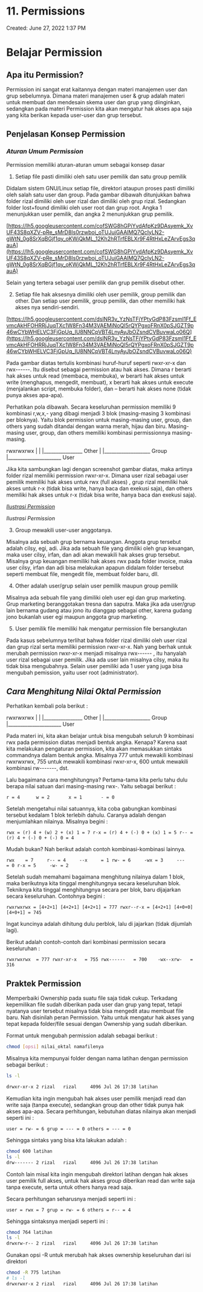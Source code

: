 # 11. Permissions

Created: June 27, 2022 1:37 PM

# **Belajar Permission**

## **Apa itu Permission?**

Permission ini sangat erat kaitannya dengan materi manajemen user dan grup sebelumnya. Dimana materi manajemen user & grup adalah materi untuk membuat dan mendesain skema user dan grup yang diinginkan, sedangkan pada materi Permission kita akan mengatur hak akses apa saja yang kita berikan kepada user-user dan grup tersebut.

## **Penjelasan Konsep Permission**

### ***Aturan Umum Permission***

Permission memiliki aturan-aturan umum sebagai konsep dasar

1. Setiap file pasti dimiliki oleh satu user pemilik dan satu group pemilik

Didalam sistem GNU/Linux setiap file, direktori ataupun proses pasti dimiliki oleh salah satu user dan group. Pada gambar dibawah ditunjukkan bahwa folder rizal dimiliki oleh user rizal dan dimiliki oleh grup rizal. Sedangkan folder lost+found dimiliki oleh user root dan grup root. Angka 1 menunjukkan user pemilik, dan angka 2 menunjukkan grup pemilik.

[https://lh5.googleusercontent.com/cofSWG8hGPiYvdAfpKz9DAsyemk_XvUF43S8qXZV-pRe_sMrD8Is0rzwboj_oTUJujGAAlMQ7QcIyLN2-gWtN_0g8SrXqBGjf1qy_oKWjQkML_12Kh2hRTrfEBLXr9F4RtHxLeZArvEgs3qauA](https://lh5.googleusercontent.com/cofSWG8hGPiYvdAfpKz9DAsyemk_XvUF43S8qXZV-pRe_sMrD8Is0rzwboj_oTUJujGAAlMQ7QcIyLN2-gWtN_0g8SrXqBGjf1qy_oKWjQkML_12Kh2hRTrfEBLXr9F4RtHxLeZArvEgs3qauA)

Selain yang tertera sebagai user pemilik dan grup pemilik disebut other.

2. Setiap file hak aksesnya dimiliki oleh user pemilik, group pemilik dan other. Dan setiap user pemilik, group pemilik, dan other memiliki hak akses nya sendiri-sendiri.

[https://lh5.googleusercontent.com/dslNR3v_YzNsTFjYPtyGdP83FzsmI1Ff_EvmcAkHFOHRRjJuqTXc1W8Fn34M3VAEMjNoQl5rQYPgxoFRnX0pSJGZT9p46wCYbWHELVC3FjGpUq_IU8NNCpVBT4LnyAyJbOZsndCVBuvwaLo06Q](https://lh5.googleusercontent.com/dslNR3v_YzNsTFjYPtyGdP83FzsmI1Ff_EvmcAkHFOHRRjJuqTXc1W8Fn34M3VAEMjNoQl5rQYPgxoFRnX0pSJGZT9p46wCYbWHELVC3FjGpUq_IU8NNCpVBT4LnyAyJbOZsndCVBuvwaLo06Q)

Pada gambar diatas tertulis kombinasi huruf-huruf seperti rwxr-xr-x dan rwx------. Itu disebut sebagai permission atau hak akses. Dimana r berarti hak akses untuk read (membaca, membuka), w berarti hak akses untuk write (menghapus, mengedit, membuat), x berarti hak akses untuk execute (menjalankan script, membuka folder), dan – berarti hak akses none (tidak punya akses apa-apa).

Perhatikan pola dibawah. Secara keseluruhan permission memiliki 9 kombinasi r,w,x,- yang dibagi menjadi 3 blok (masing-masing 3 kombinasi per bloknya). Yaitu blok permission untuk masing-masing user, group, dan others yang sudah ditandai dengan warna merah, hijau dan biru. Masing-masing user, group, dan others memiliki kombinasi permissionnya masing-masing.

rwxrwxrwx
|     |     |________________	Other
|     |___________________	Group
|______________________  User

Jika kita sambungkan lagi dengan screenshot gambar diatas, maka artinya folder rizal memiliki permission rwxr-xr-x. Dimana user rizal sebagai user pemilik memiliki hak akses untuk rwx (full akses) , grup rizal memiliki hak akses untuk r-x (tidak bisa write, hanya baca dan exekusi saja), dan others memiliki hak akses untuk r-x (tidak bisa write, hanya baca dan exekusi saja).

[*Ilustrasi Permission*](https://lh4.googleusercontent.com/-8NuFTJv7ZZiSqeHTAhpT0AORRWXOorXb6SKMZ47rbNuOmKuQJSbm6tGNZMGlMK3khE6CqVKVcH5w9BBIrIlpju8QH9nbi8PFZbWdtkriqFvg1f43Xvm1_RqtFHCBWnFetVW4A9eWhsvRXZX4w)

*Ilustrasi Permission*

3. Group mewakili user-user anggotanya.

Misalnya ada sebuah grup bernama keuangan. Anggota grup tersebut adalah cilsy, egi, adi. Jika ada sebuah file yang dimiliki oleh grup keuangan, maka user cilsy, irfan, dan adi akan mewakili hak akses grup tersebut. Misalnya grup keuangan memiliki hak akses rwx pada folder invoice, maka user cilsy, irfan dan adi bisa melakukan apapun didalam folder tersebut seperti membuat file, mengedit file, membuat folder baru, dll.

4. Other adalah user/grup selain user pemilik maupun group pemilik

Misalnya ada sebuah file yang dimiliki oleh user egi dan grup marketing. Grup marketing beranggotakan tresna dan saputra. Maka jika ada user/grup lain bernama gudang atau jono itu dianggap sebagai other, karena gudang jono bukanlah user egi maupun anggota grup marketing.

5. User pemilik file memiliki hak mengatur permission file bersangkutan

Pada kasus sebelumnya terlihat bahwa folder rizal dimiliki oleh user rizal dan grup rizal serta memiliki permission rwxr-xr-x. Nah yang berhak untuk merubah permission rwxr-xr-x menjadi misalnya rwx------ , itu hanyalah user rizal sebagai user pemilik. Jika ada user lain misalnya cilsy, maka itu tidak bisa mengubahnya. Selain user pemiliki ada 1 user yang juga bisa mengubah pemission, yaitu user root (administrator).

## ***Cara Menghitung Nilai Oktal Permission***

Perhatikan kembali pola berikut :

rwxrwxrwx
|     |     |________________	Other
|     |___________________	Group
|______________________  User

Pada materi ini, kita akan belajar untuk bisa mengubah seluruh 9 kombinasi rwx pada permission diatas menjadi bentuk angka. Kenapa? Karena saat kita melakukan pengaturan permission, kita akan memasukkan sintaks commandnya dalam bentuk angka. Misalnya 777 untuk mewakili kombinasi rwxrwxrwx, 755 untuk mewakili kombinasi rwxr-xr-x, 600 untuk mewakili kombinasi rw-------, dst.

Lalu bagaimana cara menghitungnya? Pertama-tama kita perlu tahu dulu berapa nilai satuan dari masing-masing rwx-. Yaitu sebagai berikut :

`r = 4		w = 2		x = 1		- = 0`

Setelah mengetahui nilai satuannya, kita coba gabungkan kombinasi tersebut kedalam 1 blok terlebih dahulu. Caranya adalah dengan menjumlahkan nilainya. Misalnya begini :

`rwx = (r) 4 + (w) 2 + (x) 1 = 7
r-x = (r) 4 + (-) 0 + (x) 1 = 5
r-- = (r) 4 + (-) 0 + (-) 0 = 4`

Mudah bukan? Nah berikut adalah contoh kombinasi-kombinasi lainnya.

`rwx	= 7		r--	= 4		--x     = 1
rw-	= 6		-wx	= 3		---     = 0
r-x	= 5		-w-	= 2`

Setelah sudah memahami bagaimana menghitung nilainya dalam 1 blok, maka berikutnya kita tinggal menghitungnya secara keseluruhan blok. Tekniknya kita tinggal menghitungnya secara per blok, baru dijajarkan secara keseluruhan. Contohnya begini :

`rwxrwxrwx = [4+2+1] [4+2+1] [4+2+1] = 777
rwxr--r-x = [4+2+1] [4+0+0] [4+0+1] = 745`

Ingat kuncinya adalah dihitung dulu perblok, lalu di jajarkan (tidak dijumlah lagi).

Berikut adalah contoh-contoh dari kombinasi permission secara keseluruhan :

`rwxrwxrwx	= 777
rwxr-xr-x	= 755
rwx------	= 700	
-wx--xrw- 	= 316`

## **Praktek Permission**

Memperbaiki Ownership pada suatu file saja tidak cukup. Terkadang kepemilikan file sudah diberikan pada user dan grup yang tepat, tetapi nyatanya user tersebut misalnya tidak bisa mengedit atau membuat file baru. Nah disinilah peran Permission. Yaitu untuk mengatur hak akses yang tepat kepada folder/file sesuai dengan Ownership yang sudah diberikan.

Format untuk mengubah permission adalah sebagai berikut :

```bash
chmod [opsi] nilai_oktal namafilenya
```

Misalnya kita mempunyai folder dengan nama latihan dengan permission sebagai berikut :

```bash
ls -l

drwxr-xr-x 2 rizal   rizal     4096 Jul 26 17:38 latihan
```

Kemudian kita ingin mengubah hak akses user pemilik menjadi read dan write saja (tanpa execute), sedangkan group dan other tidak punya hak akses apa-apa. Secara perhitungan, kebutuhan diatas nilainya akan menjadi seperti ini :

`user = rw- = 6
grup = --- = 0
others = --- = 0`

Sehingga sintaks yang bisa kita lakukan adalah :

```bash
chmod 600 latihan
ls -l
drw------- 2 rizal   rizal     4096 Jul 26 17:38 latihan
```

Contoh lain misal kita ingin mengubah direktori latihan dengan hak akses user pemilik full akses, untuk hak akses group diberikan read dan write saja tanpa execute, serta untuk others hanya read saja.

Secara perhitungan seharusnya menjadi seperti ini :

`user = rwx = 7
grup = rw- = 6
others = r-- = 4`

Sehingga sintaksnya menjadi seperti ini :

```bash
chmod 764 latihan
ls -l
drwxrw-r-- 2 rizal   rizal     4096 Jul 26 17:38 latihan
```

Gunakan opsi -R untuk merubah hak akses ownership keseluruhan dari isi direktori

```bash
chmod -R 775 latihan
# ls -l
drwxrwxr-x 2 rizal   rizal     4096 Jul 26 17:38 latihan
```